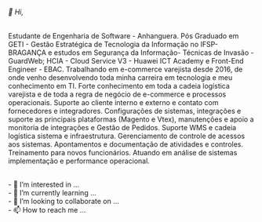 <div>
<p>
<h6>👋 Hi,</h6>
Estudante de Engenharia de Software - Anhanguera. Pós Graduado em GETI - Gestão Estratégica de Tecnologia da Informação no IFSP- BRAGANÇA e estudos em Segurança da Informação- Técnicas de Invasão - GuardWeb; HCIA - Cloud Service V3 - Huawei ICT Academy e Front-End Engineer - EBAC. 
Trabalhando em e-commerce varejista desde 2016, de onde venho desenvolvendo toda minha carreira em tecnologia e meu conhecimento em TI. Forte conhecimento em toda a cadeia logística varejista e de toda a regra de negócio de e-commerce e processos operacionais.
Suporte ao cliente interno e externo e contato com fornecedores e integradores.
Configurações de sistemas, integrações e suporte as principais plataformas (Magento e Vtex), manutenções e apoio a monitoria de integrações e Gestão de Pedidos. Suporte WMS e cadeia logística sistema e infraestrutura. Gerenciamento de controle de acessos aos sistemas. Apontamentos e documentação de atividades e controles. Treinamento para novos funcionários. Atuando em análise de sistemas implementação e performance operacional.

</p>
<br>- 👀 I’m interested in ...
<br>- 🌱 I’m currently learning ...
<br>- 💞️ I’m looking to collaborate on ...
<br>- 📫 How to reach me ...

  
</div>
<!---
stn8m0n/stn8m0n is a ✨ special ✨ repository because its `README.md` (this file) appears on your GitHub profile.
You can click the Preview link to take a look at your changes.
--->
